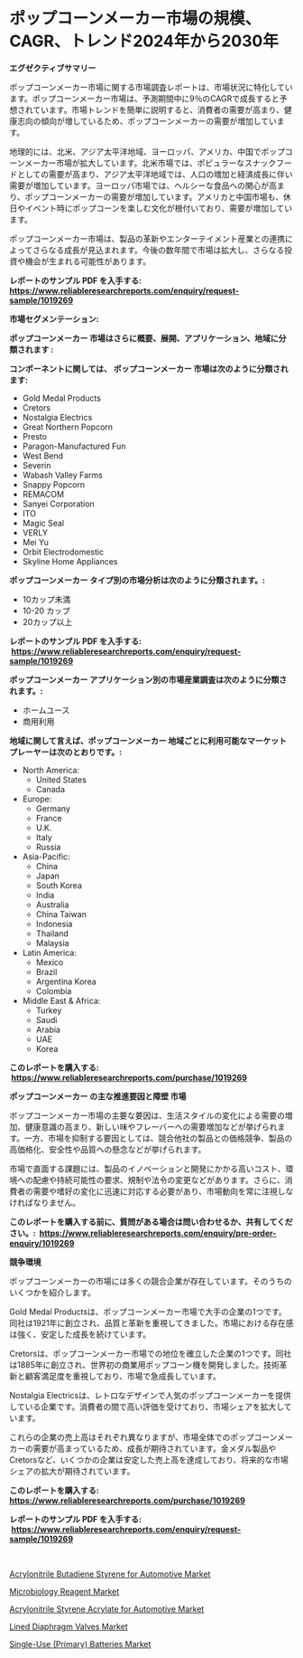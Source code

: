 <p><h1>ポップコーンメーカー市場の規模、CAGR、トレンド2024年から2030年</h1></p><p><strong>エグゼクティブサマリー</strong></p>
<p><p>ポップコーンメーカー市場に関する市場調査レポートは、市場状況に特化しています。ポップコーンメーカー市場は、予測期間中に9％のCAGRで成長すると予想されています。市場トレンドを簡単に説明すると、消費者の需要が高まり、健康志向の傾向が増しているため、ポップコーンメーカーの需要が増加しています。</p><p>地理的には、北米、アジア太平洋地域、ヨーロッパ、アメリカ、中国でポップコーンメーカー市場が拡大しています。北米市場では、ポピュラーなスナックフードとしての需要が高まり、アジア太平洋地域では、人口の増加と経済成長に伴い需要が増加しています。ヨーロッパ市場では、ヘルシーな食品への関心が高まり、ポップコーンメーカーの需要が増加しています。アメリカと中国市場も、休日やイベント時にポップコーンを楽しむ文化が根付いており、需要が増加しています。</p><p>ポップコーンメーカー市場は、製品の革新やエンターテイメント産業との連携によってさらなる成長が見込まれます。今後の数年間で市場は拡大し、さらなる投資や機会が生まれる可能性があります。</p></p>
<p><strong>レポートのサンプル PDF を入手する: <a href="https://www.reliableresearchreports.com/enquiry/request-sample/1019269">https://www.reliableresearchreports.com/enquiry/request-sample/1019269</a></strong></p>
<p><strong>市場セグメンテーション:</strong></p>
<p><strong> ポップコーンメーカー 市場はさらに概要、展開、アプリケーション、地域に分類されます :</strong></p>
<p><strong>コンポーネントに関しては、 ポップコーンメーカー 市場は次のように分類されます: &nbsp;</strong></p>
<p><ul><li>Gold Medal Products</li><li>Cretors</li><li>Nostalgia Electrics</li><li>Great Northern Popcorn</li><li>Presto</li><li>Paragon-Manufactured Fun</li><li>West Bend</li><li>Severin</li><li>Wabash Valley Farms</li><li>Snappy Popcorn</li><li>REMACOM</li><li>Sanyei Corporation</li><li>ITO</li><li>Magic Seal</li><li>VERLY</li><li>Mei Yu</li><li>Orbit Electrodomestic</li><li>Skyline Home Appliances</li></ul></p>
<p><strong> ポップコーンメーカー タイプ別の市場分析は次のように分類されます。:</strong></p>
<p><ul><li>10カップ未満</li><li>10-20 カップ</li><li>20カップ以上</li></ul></p>
<p><strong>レポートのサンプル PDF を入手する: &nbsp;<a href="https://www.reliableresearchreports.com/enquiry/request-sample/1019269">https://www.reliableresearchreports.com/enquiry/request-sample/1019269</a></strong></p>
<p><strong> ポップコーンメーカー アプリケーション別の市場産業調査は次のように分類されます。:</strong></p>
<p><ul><li>ホームユース</li><li>商用利用</li></ul></p>
<p><strong>地域に関して言えば、ポップコーンメーカー 地域ごとに利用可能なマーケットプレーヤーは次のとおりです。:</strong></p>
<p><ul>
    <li>
        North America:
        <ul>
            <li>United States</li>
            <li>Canada</li>
        </ul>
    </li>
    <li>
        Europe:
        <ul>
            <li>Germany</li>
            <li>France</li>
            <li>U.K.</li>
            <li>Italy</li>
            <li>Russia</li>
        </ul>
    </li>
    <li>
        Asia-Pacific:
        <ul>
            <li>China</li>
            <li>Japan</li>
            <li>South Korea</li>
            <li>India</li>
            <li>Australia</li>
            <li>China Taiwan</li>
            <li>Indonesia</li>
            <li>Thailand</li>
            <li>Malaysia</li>
        </ul>
    </li>
    <li>
        Latin America:
        <ul>
            <li>Mexico</li>
            <li>Brazil</li>
            <li>Argentina Korea</li>
            <li>Colombia</li>
        </ul>
    </li>
    <li>
        Middle East & Africa:
        <ul>
            <li>Turkey</li>
            <li>Saudi</li>
            <li>Arabia</li>
            <li>UAE</li>
            <li>Korea</li>
        </ul>
    </li>
    </ul></p>
<p><strong>このレポートを購入する: &nbsp;<a href="https://www.reliableresearchreports.com/purchase/1019269">https://www.reliableresearchreports.com/purchase/1019269</a></strong></p>
<p><strong>ポップコーンメーカー の主な推進要因と障壁 市場</strong></p>
<p><p>ポップコーンメーカー市場の主要な要因は、生活スタイルの変化による需要の増加、健康意識の高まり、新しい味やフレーバーへの需要増加などが挙げられます。一方、市場を抑制する要因としては、競合他社の製品との価格競争、製品の高価格化、安全性や品質への懸念などが挙げられます。</p><p>市場で直面する課題には、製品のイノベーションと開発にかかる高いコスト、環境への配慮や持続可能性の要求、規制や法令の変更などがあります。さらに、消費者の需要や嗜好の変化に迅速に対応する必要があり、市場動向を常に注視しなければなりません。</p></p>
<p><strong>このレポートを購入する前に、質問がある場合は問い合わせるか、共有してください。:&nbsp; <a href="https://www.reliableresearchreports.com/enquiry/pre-order-enquiry/1019269">https://www.reliableresearchreports.com/enquiry/pre-order-enquiry/1019269</a></strong></p>
<p><strong>競争環境</strong></p>
<p><p>ポップコーンメーカーの市場には多くの競合企業が存在しています。そのうちのいくつかを紹介します。</p><p>Gold Medal Productsは、ポップコーンメーカー市場で大手の企業の1つです。同社は1921年に創立され、品質と革新を重視してきました。市場における存在感は強く、安定した成長を続けています。</p><p>Cretorsは、ポップコーンメーカー市場での地位を確立した企業の1つです。同社は1885年に創立され、世界初の商業用ポップコーン機を開発しました。技術革新と顧客満足度を重視しており、市場で急成長しています。</p><p>Nostalgia Electricsは、レトロなデザインで人気のポップコーンメーカーを提供している企業です。消費者の間で高い評価を受けており、市場シェアを拡大しています。</p><p>これらの企業の売上高はそれぞれ異なりますが、市場全体でのポップコーンメーカーの需要が高まっているため、成長が期待されています。金メダル製品やCretorsなど、いくつかの企業は安定した売上高を達成しており、将来的な市場シェアの拡大が期待されています。</p></p>
<p><strong>このレポートを購入する: &nbsp; <a href="https://www.reliableresearchreports.com/purchase/1019269">https://www.reliableresearchreports.com/purchase/1019269</a></strong></p>
<p><strong>レポートのサンプル PDF を入手する: &nbsp;<a href="https://www.reliableresearchreports.com/enquiry/request-sample/1019269">https://www.reliableresearchreports.com/enquiry/request-sample/1019269</a></strong><strong></strong></p>
<p>&nbsp;</p>
<p><p><a href="https://meowing-canidae-761.notion.site/Acrylonitrile-Butadiene-Styrene-for-Automotive-Market-A-Comprehensive-Report-of-its-Market-Share--a03fe1432c984c1f9faec7a2ee7291aa">Acrylonitrile Butadiene Styrene for Automotive Market</a></p><p><a href="https://issuu.com/reportprime-2/docs/microbiology-reagent-market-size-2030.pptx">Microbiology Reagent Market</a></p><p><a href="https://sudsy-motorcycle-bbc.notion.site/Acrylonitrile-Styrene-Acrylate-for-Automotive-Market-Size-Global-Industry-Overview-Market-Segmenta-bc173f5b50784a028cdf100123f75c69">Acrylonitrile Styrene Acrylate for Automotive Market</a></p><p><a href="https://view.publitas.com/reportprime-1/lined-diaphragm-valves-market-research-report-provides-thorough-industry-overview-which-offers-an-in-depth-analysis-of-product-trends-and-new-market-divisions/">Lined Diaphragm Valves Market</a></p><p><a href="https://view.publitas.com/reportprime-1/single-use-primary-batteries-market-offer-valuable-insights-into-market-size-market-share-market-trends-and-projections-spanning-from-2024-to-2031/">Single-Use (Primary) Batteries Market</a></p></p>